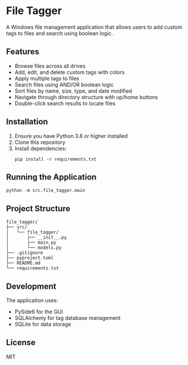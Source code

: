 # File Tagger

A Windows file management application that allows users to add custom tags to files and search using boolean logic.

## Features

- Browse files across all drives
- Add, edit, and delete custom tags with colors
- Apply multiple tags to files
- Search files using AND/OR boolean logic
- Sort files by name, size, type, and date modified
- Navigate through directory structure with up/home buttons
- Double-click search results to locate files

## Installation

1. Ensure you have Python 3.8 or higher installed
2. Clone this repository
3. Install dependencies:
   ```
   pip install -r requirements.txt
   ```

## Running the Application

```
python -m src.file_tagger.main
```

## Project Structure

```
file_tagger/
├── src/
│   └── file_tagger/
│       ├── __init__.py
│       ├── main.py
│       └── models.py
├── .gitignore
├── pyproject.toml
├── README.md
└── requirements.txt
```

## Development

The application uses:
- PySide6 for the GUI
- SQLAlchemy for tag database management
- SQLite for data storage

## License

MIT